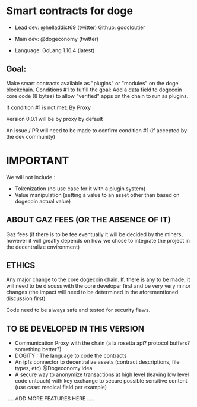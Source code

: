 # Smart contracts for doge 

- Lead dev: @helladdict69 (twitter) Github: godcloutier 
- Main dev: @dogeconomy (twitter)

- Language: GoLang 1.16.4 (latest)

## Goal: 

Make smart contracts available as "plugins" or "modules" on the doge blockchain. Conditions #1 to fulfill the goal: Add a data field to dogecoin core code (8 bytes) to allow "verified" apps on the chain to run as plugins.

If condition #1 is not met: By Proxy

Version 0.0.1 will be by proxy by default

An issue / PR will need to be made to confirm condition #1 (if accepted by the dev community)

# IMPORTANT

We will not include :

- Tokenization (no use case for it with a plugin system)
- Value manipulation (setting a value to an asset other than based on dogecoin actual value)

## ABOUT GAZ FEES (OR THE ABSENCE OF IT)

Gaz fees (if there is to be fee eventually it will be decided by the miners, however it will greatly depends on how we chose to integrate the project in the decentralize environment)


## ETHICS

Any major change to the core dogecoin chain. If. there is any to be made, it will need to be discuss with the core developer first and be very very minor changes (the impact will need to be determined in the aforementioned discussion first).

Code need to be always safe and tested for security flaws.

## TO BE DEVELOPED IN THIS VERSION

- Communication Proxy with the chain (a la rosetta api? protocol buffers? something better?)
- DOGITY : The language to code the contracts
- An ipfs connector to decentralize assets (contract descriptions, file types, etc) @Dogeconomy idea
- A secure way to anonymize transactions at high level (leaving low level code untouch) with key exchange to secure possible sensitive content (use case: medical field per example)

..... ADD MORE FEATURES HERE .....

